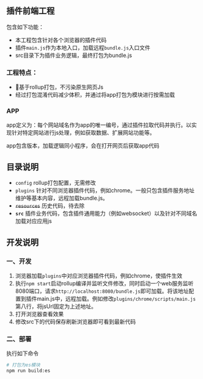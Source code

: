 ## 插件前端工程
包含如下功能：
- 本工程包含针对各个浏览器的插件代码
- 插件`main.js`作为本地入口，加载远程`bundle.js`入口文件
- src目录下为插件业务逻辑，最终打包为bundle.js

### 工程特点：
- 基于rollup打包，不污染原生网页Js
- 经过打包混淆代码减少体积，并通过将app打包为模块进行按需加载

### APP
app定义为：每个网站域名作为app的唯一编号，通过插件拉取代码并执行。以实现针对特定网站进行js处理，例如获取数据、扩展网站功能等。

app包含版本，加载逻辑同小程序，会在打开网页后获取app代码


## 目录说明
- `config` rollup打包配置，无需修改
- `plugins` 针对不同浏览器插件代码，例如chrome。一般只包含插件服务地址维护等基本内容，远程加载bundle.js。
- <s>`resources`</s> 历史代码，待去除
- **`src`** 插件业务代码，包含插件通用能力（例如websocket）以及针对不同域名加载对应应用js

## 开发说明
### 一、开发
1. 浏览器加载`plugins`中对应浏览器插件代码，例如chrome，使插件生效
2. 执行`npm start`启动rollup编译并监听文件修改，同时启动一个web服务监听8080端口，请求`http://localhost:8080/bundle.js`即可加载。将该地址配置到插件main.js中，远程加载。例如修改`plugins/chrome/scripts/main.js`第八行，将jsUrl固定为上述地址。
3. 打开浏览器查看效果
4. 修改src下的代码保存刷新浏览器即可看到最新代码


### 二、部署
执行如下命令
```sh
# 打包为es模块
npm run build:es
```
